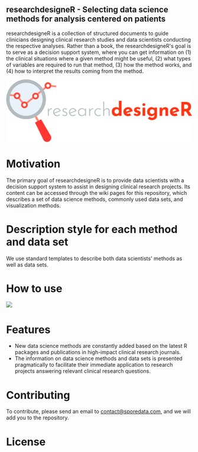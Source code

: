 ## researchdesigneR - Selecting data science methods for analysis centered on patients
researchdesigneR is a collection of structured documents to guide clinicians designing clinical research studies and data scientists conducting the respective analyses. Rather than a book, the researchdesigneR's goal is to serve as a decision support system, where you can get information on (1) the clinical situations where a given method might be useful, (2) what types of variables are required to run that method, (3) how the method works, and (4) how to interpret the results coming from the method.

![](Logo.png)


# Motivation
The primary goal of researchdesigneR is to provide data scientists with a decision support system to assist in designing clinical research projects. Its content can be accessed through the wiki pages for this repository, which describes a set of data science methods, commonly used data sets, and visualization methods.
 
 
# Description style for each method and data set
We use standard templates to describe both data scientists' methods as well as data sets.


# How to use

![](howtouse.gif)


# Features
* New data science methods are constantly added based on the latest R packages and publications in high-impact clinical research journals.
* The information on data science methods and data sets is presented pragmatically to facilitate their immediate application to research projects answering relevant clinical research questions.


# Contributing
To contribute, please send an email to contact@sporedata.com, and we will add you to the repository.


# License
<!-- @todo add mit license -->


<!--  
https://github.com/othneildrew/Best-README-Template
https://github.com/matiassingers/awesome-readme

* description: problem - large number of approaches in the analysis of patient data, little time to learn them; a lot of literature, but what we need is a decision support system
template-based, searchable, SEO, potentially connected to solr
* use cases:
   - design: meetings, plan for projects, grant proposals, journal clubs
      * start question
      * start data
      * start methods
   - api - solr, rstudio integration; figures concept map
* template: methods, data, plots
* motion graphic - how to search - gif web page, ag repo (within section) with code examples
* todo 
* contributing - clone send, pull request; wiki
* credits
* licensing
* FAQ
* support
--> 
